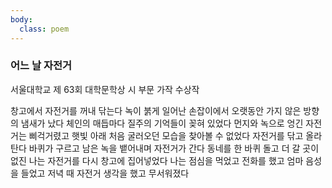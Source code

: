 ```yaml
---
body:
  class: poem
---
```


### 
<h3 id="어느-날-자전거">어느 날 자전거</h3><span class="footnote">서울대학교 제 63회 대학문학상 시 부문 가작 수상작</span>

창고에서 자전거를 꺼내 닦는다
녹이 붉게 일어난 손잡이에서 
오랫동안 가지 않은 방향의 냄새가 났다
체인의 매듭마다 질주의 기억들이 꽂혀 있었다
먼지와 녹으로 엉긴 자전거는 삐걱거렸고
햇빛 아래 처음 굴러오던 모습을 찾아볼 수 없었다
자전거를 닦고 올라탄다
바퀴가 구르고 
남은 녹을 뱉어내며 자전거가 간다
동네를 한 바퀴 돌고 
더 갈 곳이 없진 나는 
자전거를 다시 창고에 집어넣었다
나는 점심을 먹었고 
전화를 했고 
엄마 음성을 들었고 
저녁 때 자전거 생각을 했고 
무서워졌다
